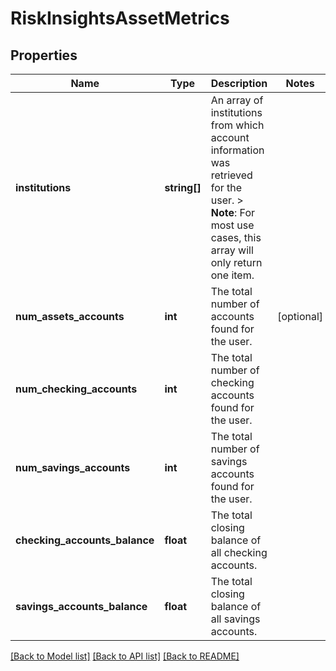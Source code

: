 # RiskInsightsAssetMetrics

## Properties
Name | Type | Description | Notes
------------ | ------------- | ------------- | -------------
**institutions** | **string[]** | An array of institutions from which account information was retrieved for the user.   &gt; **Note**: For most use cases, this array will only return one item. | 
**num_assets_accounts** | **int** | The total number of accounts found for the user. | [optional] 
**num_checking_accounts** | **int** | The total number of checking accounts found for the user. | 
**num_savings_accounts** | **int** | The total number of savings accounts found for the user. | 
**checking_accounts_balance** | **float** | The total closing balance of all checking accounts. | 
**savings_accounts_balance** | **float** | The total closing balance of all savings accounts. | 

[[Back to Model list]](../../README.md#documentation-for-models) [[Back to API list]](../../README.md#documentation-for-api-endpoints) [[Back to README]](../../README.md)

